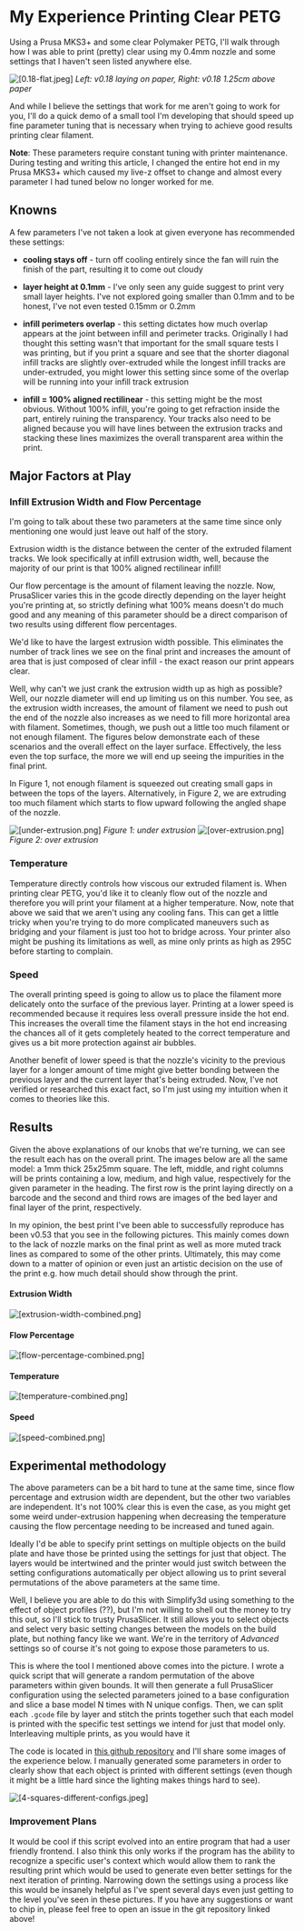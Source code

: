 # My Experience Printing Clear PETG

Using a Prusa MKS3+ and some clear Polymaker PETG, I'll walk through how I was able to print (pretty) clear using my 0.4mm nozzle and some settings that I haven't seen listed anywhere else.

![[0.18-flat.jpeg]](/automated-3d-printing-tuning/0.18-flat.jpeg)
				*Left: v0.18 laying on paper, Right: v0.18 1.25cm above paper*



And while I believe the settings that work for me aren't going to work for you, I'll do a quick demo of a small tool I'm developing that should speed up fine parameter tuning that is necessary when trying to achieve good results printing clear filament.

**Note**: These parameters require constant tuning with printer maintenance. During testing and writing this article, I changed the entire hot end in my Prusa MKS3+ which caused my live-z offset to change and almost every parameter I had tuned below no longer worked for me.

## Knowns

A few parameters I've not taken a look at given everyone has recommended these settings:

- **cooling stays off** - turn off cooling entirely since the fan will ruin the finish of the part, resulting it to come out cloudy

- **layer height at 0.1mm** - I've only seen any guide suggest to print very small layer heights. I've not explored going smaller than 0.1mm and to be honest, I've not even tested 0.15mm or 0.2mm

- **infill perimeters overlap** - this setting dictates how much overlap appears at the joint between infill and perimeter tracks. Originally I had thought this setting wasn't that important for the small square tests I was printing, but if you print a square and see that the shorter diagonal infill tracks are slightly over-extruded while the longest infill tracks are under-extruded, you might lower this setting since some of the overlap will be running into your infill track extrusion

- **infill = 100% aligned rectilinear** - this setting might be the most obvious. Without 100% infill, you're going to get refraction inside the part, entirely ruining the transparency. Your tracks also need to be aligned because you will have lines between the extrusion tracks and stacking these lines maximizes the overall transparent area within the print.

## Major Factors at Play


### Infill Extrusion Width and Flow Percentage

I'm going to talk about these two parameters at the same time since only mentioning one would just leave out half of the story.

Extrusion width is the distance between the center of the extruded filament tracks. We look specifically at infill extrusion width, well, because the majority of our print is that 100% aligned rectilinear infill! 

Our flow percentage is the amount of filament leaving the nozzle. Now, PrusaSlicer varies this in the gcode directly depending on the layer height you're printing at, so strictly defining what 100% means doesn't do much good and any meaning of this parameter should be a direct comparison of two results using different flow percentages.

We'd like to have the largest extrusion width possible. This eliminates the number of track lines we see on the final print and increases the amount of area that is just composed of clear infill - the exact reason our print appears clear.

Well, why can't we just crank the extrusion width up as high as possible? Well, our nozzle diameter will end up limiting us on this number. You see, as the extrusion width increases, the amount of filament we need to push out the end of the nozzle also increases as we need to fill more horizontal area with filament. Sometimes, though, we push out a little too much filament or not enough filament. The figures below demonstrate each of these scenarios and the overall effect on the layer surface. Effectively, the less even the top surface, the more we will end up seeing the impurities in the final print.

In Figure 1, not enough filament is squeezed out creating small gaps in between the tops of the layers. Alternatively, in Figure 2, we are extruding too much filament which starts to flow upward following the angled shape of the nozzle.

![[under-extrusion.png]](/automated-3d-printing-tuning/under-extrusion.png)
*Figure 1: under extrusion*
![[over-extrusion.png]](/automated-3d-printing-tuning/over-extrusion.png)
*Figure 2: over extrusion*

### Temperature

Temperature directly controls how viscous our extruded filament is. When printing clear PETG, you'd like it to cleanly flow out of the nozzle and therefore you will print your filament at a higher temperature. Now, note that above we said that we aren't using any cooling fans. This can get a little tricky when you're trying to do more complicated maneuvers such as bridging and your filament is just too hot to bridge across. Your printer also might be pushing its limitations as well, as mine only prints as high as 295C before starting to complain.  

### Speed

The overall printing speed is going to allow us to place the filament more delicately onto the surface of the previous layer. Printing at a lower speed is recommended because it requires less overall pressure inside the hot end. This increases the overall time the filament stays in the hot end increasing the chances all of it gets completely heated to the correct temperature and gives us a bit more protection against air bubbles.

Another benefit of lower speed is that the nozzle's vicinity to the previous layer for a longer amount of time might give better bonding between the previous layer and the current layer that's being extruded. Now, I've not verified or researched this exact fact, so I'm just using my intuition when it comes to theories like this.


## Results

Given the above explanations of our knobs that we're turning, we can see the result each has on the overall print. The images below are all the same model: a 1mm thick 25x25mm square. The left, middle, and right columns will be prints containing a low, medium, and high value, respectively for the given parameter in the heading. The first row is the print laying directly on a barcode and the second and third rows are images of the bed layer and final layer of the print, respectively.

In my opinion, the best print I've been able to successfully reproduce has been v0.53 that you see in the following pictures. This mainly comes down to the lack of nozzle marks on the final print as well as more muted track lines as compared to some of the other prints. Ultimately, this may come down to a matter of opinion or even just an artistic decision on the use of the print e.g. how much detail should show through the print.

#### Extrusion Width

![[extrusion-width-combined.png]](/automated-3d-printing-tuning/extrusion-width-combined.png)

#### Flow Percentage

![[flow-percentage-combined.png]](/automated-3d-printing-tuning/flow-percentage-combined.png)

#### Temperature

![[temperature-combined.png]](/automated-3d-printing-tuning/temperature-combined.png)

#### Speed

![[speed-combined.png]](/automated-3d-printing-tuning/speed-combined.png)

## Experimental methodology

The above parameters can be a bit hard to tune at the same time, since flow percentage and extrusion width are dependent, but the other two variables are independent. It's not 100% clear this is even the case, as you might get some weird under-extrusion happening when decreasing the temperature causing the flow percentage needing to be increased and tuned again.

Ideally I'd be able to specify print settings on multiple objects on the build plate and have those be printed using the settings for just that object. The layers would be intertwined and the printer would just switch between the setting configurations automatically per object allowing us to print several permutations of the above parameters at the same time.

Well, I believe you are able to do this with Simplify3d using something to the effect of object profiles (??), but I'm not willing to shell out the money to try this out, so I'll stick to trusty PrusaSlicer. It still allows you to select objects and select very basic setting changes between the models on the build plate, but nothing fancy like we want. We're in the territory of *Advanced* settings so of course it's not going to expose those parameters to us.

This is where the tool I mentioned above comes into the picture. I wrote a quick script that will generate a random permutation of the above parameters within given bounds. It will then generate a full PrusaSlicer configuration using the selected parameters joined to a base configuration and slice a base model N times with N unique configs. Then, we can split each `.gcode` file by layer and stitch the prints together such that each model is printed with the specific test settings we intend for just that model only. Interleaving multiple prints, as you would have it

The code is located in [this github repository](https://github.com/n8thnl/automated-3d-printer-calibration) and I'll share some images of the experience below. I manually generated some parameters in order to clearly show that each object is printed with different settings (even though it might be a little hard since the lighting makes things hard to see).

![[4-squares-different-configs.jpeg]](/automated-3d-printing-tuning/4-squares-different-configs.jpeg)

### Improvement Plans

It would be cool if this script evolved into an entire program that had a user friendly frontend. I also think this only works if the program has the ability to recognize a specific user's context which would allow them to rank the resulting print which would be used to generate even better settings for the next iteration of printing. Narrowing down the settings using a process like this would be insanely helpful as I've spent several days even just getting to the level you've seen in these pictures. If you have any suggestions or want to chip in, please feel free to open an issue in the git repository linked above!